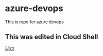 # azure-devops
This is repo for azure devops

## This was edited in Cloud Shell
[![CI](https://github.com/bobbynguyen147/udacity-azure-devops-project2/actions/workflows/main.yml/badge.svg?branch=ci)](https://github.com/bobbynguyen147/udacity-azure-devops-project2/actions/workflows/main.yml)
